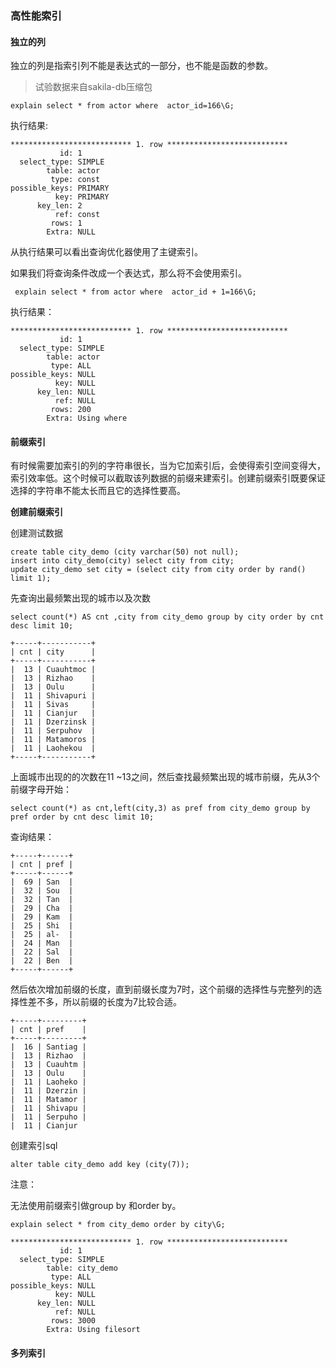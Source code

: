 ### 高性能索引



#### 独立的列

独立的列是指索引列不能是表达式的一部分，也不能是函数的参数。

> 试验数据来自sakila-db压缩包

```
explain select * from actor where  actor_id=166\G;
```

执行结果:

```
*************************** 1. row ***************************
           id: 1
  select_type: SIMPLE
        table: actor
         type: const
possible_keys: PRIMARY
          key: PRIMARY
      key_len: 2
          ref: const
         rows: 1
        Extra: NULL
```

从执行结果可以看出查询优化器使用了主键索引。

如果我们将查询条件改成一个表达式，那么将不会使用索引。

```
 explain select * from actor where  actor_id + 1=166\G;
```

执行结果：

```
*************************** 1. row ***************************
           id: 1
  select_type: SIMPLE
        table: actor
         type: ALL
possible_keys: NULL
          key: NULL
      key_len: NULL
          ref: NULL
         rows: 200
        Extra: Using where
```

#### 前缀索引

有时候需要加索引的列的字符串很长，当为它加索引后，会使得索引空间变得大，索引效率低。这个时候可以截取该列数据的前缀来建索引。创建前缀索引既要保证选择的字符串不能太长而且它的选择性要高。



**创建前缀索引**

创建测试数据

```
create table city_demo (city varchar(50) not null);
insert into city_demo(city) select city from city;
update city_demo set city = (select city from city order by rand() limit 1);
```

先查询出最频繁出现的城市以及次数

```
select count(*) AS cnt ,city from city_demo group by city order by cnt desc limit 10;
```

```
+-----+-----------+
| cnt | city      |
+-----+-----------+
|  13 | Cuauhtmoc |
|  13 | Rizhao    |
|  13 | Oulu      |
|  11 | Shivapuri |
|  11 | Sivas     |
|  11 | Cianjur   |
|  11 | Dzerzinsk |
|  11 | Serpuhov  |
|  11 | Matamoros |
|  11 | Laohekou  |
+-----+-----------+
```

上面城市出现的的次数在11 ~13之间，然后查找最频繁出现的城市前缀，先从3个前缀字母开始：

```
select count(*) as cnt,left(city,3) as pref from city_demo group by pref order by cnt desc limit 10;
```

查询结果：

```
+-----+------+
| cnt | pref |
+-----+------+
|  69 | San  |
|  32 | Sou  |
|  32 | Tan  |
|  29 | Cha  |
|  29 | Kam  |
|  25 | Shi  |
|  25 | al-  |
|  24 | Man  |
|  22 | Sal  |
|  22 | Ben  |
+-----+------+
```

然后依次增加前缀的长度，直到前缀长度为7时，这个前缀的选择性与完整列的选择性差不多，所以前缀的长度为7比较合适。

```
+-----+---------+
| cnt | pref    |
+-----+---------+
|  16 | Santiag |
|  13 | Rizhao  |
|  13 | Cuauhtm |
|  13 | Oulu    |
|  11 | Laoheko |
|  11 | Dzerzin |
|  11 | Matamor |
|  11 | Shivapu |
|  11 | Serpuho |
|  11 | Cianjur
```

创建索引sql

```
alter table city_demo add key (city(7));
```

注意：

无法使用前缀索引做group by 和order by。

```
explain select * from city_demo order by city\G;
```

```
*************************** 1. row ***************************
           id: 1
  select_type: SIMPLE
        table: city_demo
         type: ALL
possible_keys: NULL
          key: NULL
      key_len: NULL
          ref: NULL
         rows: 3000
        Extra: Using filesort
```



#### 多列索引



